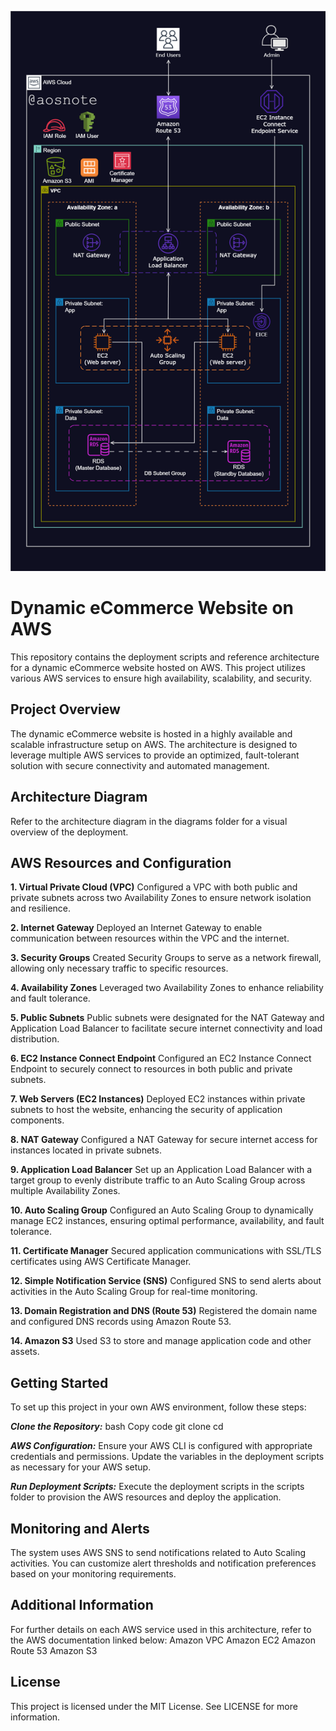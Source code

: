 ![Alt text](/3._Host_a_Dynamic_Web_App_on_AWS.png)

# Dynamic eCommerce Website on AWS
This repository contains the deployment scripts and reference architecture for a dynamic eCommerce website hosted on AWS. This project utilizes various AWS services to ensure high availability, scalability, and security.


## Project Overview
The dynamic eCommerce website is hosted in a highly available and scalable infrastructure setup on AWS. The architecture is designed to leverage multiple AWS services to provide an optimized, fault-tolerant solution with secure connectivity and automated management.

## Architecture Diagram
Refer to the architecture diagram in the diagrams folder for a visual overview of the deployment.


## AWS Resources and Configuration


**1. Virtual Private Cloud (VPC)**
Configured a VPC with both public and private subnets across two Availability Zones to ensure network isolation and resilience.

**2. Internet Gateway**
Deployed an Internet Gateway to enable communication between resources within the VPC and the internet.

**3. Security Groups**
Created Security Groups to serve as a network firewall, allowing only necessary traffic to specific resources.

**4. Availability Zones**
Leveraged two Availability Zones to enhance reliability and fault tolerance.

**5. Public Subnets**
Public subnets were designated for the NAT Gateway and Application Load Balancer to facilitate secure internet connectivity and load distribution.

**6. EC2 Instance Connect Endpoint**
Configured an EC2 Instance Connect Endpoint to securely connect to resources in both public and private subnets.

**7. Web Servers (EC2 Instances)**
Deployed EC2 instances within private subnets to host the website, enhancing the security of application components.

**8. NAT Gateway**
Configured a NAT Gateway for secure internet access for instances located in private subnets.

**9. Application Load Balancer**
Set up an Application Load Balancer with a target group to evenly distribute traffic to an Auto Scaling Group across multiple Availability Zones.

**10. Auto Scaling Group**
Configured an Auto Scaling Group to dynamically manage EC2 instances, ensuring optimal performance, availability, and fault tolerance.

**11. Certificate Manager**
Secured application communications with SSL/TLS certificates using AWS Certificate Manager.

**12. Simple Notification Service (SNS)**
Configured SNS to send alerts about activities in the Auto Scaling Group for real-time monitoring.

**13. Domain Registration and DNS (Route 53)**
Registered the domain name and configured DNS records using Amazon Route 53.

**14. Amazon S3**
Used S3 to store and manage application code and other assets.


## Getting Started
To set up this project in your own AWS environment, follow these steps:

***Clone the Repository:***
bash
Copy code
git clone <repository-url>
cd <repository-directory>


***AWS Configuration:***
Ensure your AWS CLI is configured with appropriate credentials and permissions.
Update the variables in the deployment scripts as necessary for your AWS setup.

***Run Deployment Scripts:***
Execute the deployment scripts in the scripts folder to provision the AWS resources and deploy the application.


## Monitoring and Alerts
The system uses AWS SNS to send notifications related to Auto Scaling activities. You can customize alert thresholds and notification preferences based on your monitoring requirements.


## Additional Information
For further details on each AWS service used in this architecture, refer to the AWS documentation linked below:
Amazon VPC
Amazon EC2
Amazon Route 53
Amazon S3


## License
This project is licensed under the MIT License. See LICENSE for more information.
